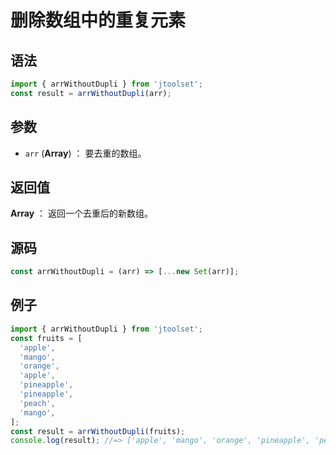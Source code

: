 

# 删除数组中的重复元素

## 语法

```js
import { arrWithoutDupli } from 'jtoolset';
const result = arrWithoutDupli(arr);
```

## 参数

- `arr` (**Array**) ： 要去重的数组。

## 返回值

**Array** ： 返回一个去重后的新数组。

## 源码

```js
const arrWithoutDupli = (arr) => [...new Set(arr)];
```

## 例子

```js
import { arrWithoutDupli } from 'jtoolset';
const fruits = [
  'apple',
  'mango',
  'orange',
  'apple',
  'pineapple',
  'pineapple',
  'peach',
  'mango',
];
const result = arrWithoutDupli(fruits);
console.log(result); //=> ['apple', 'mango', 'orange', 'pineapple', 'peach']
```
